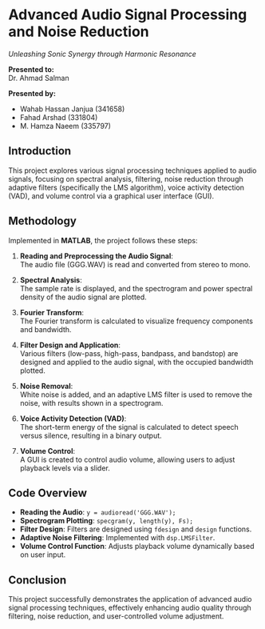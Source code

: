 # Advanced Audio Signal Processing and Noise Reduction
*Unleashing Sonic Synergy through Harmonic Resonance*

**Presented to:**  
Dr. Ahmad Salman  

**Presented by:**  
- Wahab Hassan Janjua (341658)  
- Fahad Arshad (331804)  
- M. Hamza Naeem (335797)  

## Introduction
This project explores various signal processing techniques applied to audio signals, focusing on spectral analysis, filtering, noise reduction through adaptive filters (specifically the LMS algorithm), voice activity detection (VAD), and volume control via a graphical user interface (GUI).

## Methodology
Implemented in **MATLAB**, the project follows these steps:

1. **Reading and Preprocessing the Audio Signal**:  
   The audio file (GGG.WAV) is read and converted from stereo to mono.

2. **Spectral Analysis**:  
   The sample rate is displayed, and the spectrogram and power spectral density of the audio signal are plotted.

3. **Fourier Transform**:  
   The Fourier transform is calculated to visualize frequency components and bandwidth.

4. **Filter Design and Application**:  
   Various filters (low-pass, high-pass, bandpass, and bandstop) are designed and applied to the audio signal, with the occupied bandwidth plotted.

5. **Noise Removal**:  
   White noise is added, and an adaptive LMS filter is used to remove the noise, with results shown in a spectrogram.

6. **Voice Activity Detection (VAD)**:  
   The short-term energy of the signal is calculated to detect speech versus silence, resulting in a binary output.

7. **Volume Control**:  
   A GUI is created to control audio volume, allowing users to adjust playback levels via a slider.

## Code Overview
- **Reading the Audio**: `y = audioread('GGG.WAV');`
- **Spectrogram Plotting**: `specgram(y, length(y), Fs);`
- **Filter Design**: Filters are designed using `fdesign` and `design` functions.
- **Adaptive Noise Filtering**: Implemented with `dsp.LMSFilter`.
- **Volume Control Function**: Adjusts playback volume dynamically based on user input.

## Conclusion
This project successfully demonstrates the application of advanced audio signal processing techniques, effectively enhancing audio quality through filtering, noise reduction, and user-controlled volume adjustment.
